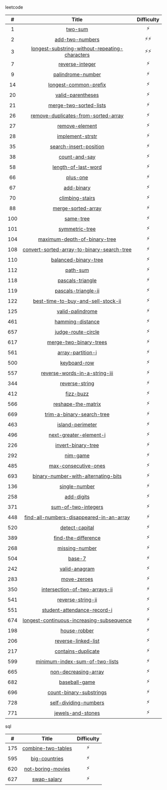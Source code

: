 leetcode

| # | Title | Difficulty |
|:---:|:---:|:---:|
| 1 | [two-sum](./1-two-sum.md) | :zap: |
| 2 | [add-two-numbers](./2-add-two-numbers.md) | ️️:zap::zap: |
| 3 | [longest-substring-without-repeating-characters](./3-longest-substring-without-repeating-characters.md) | :zap::zap: |
| 7 | [reverse-integer](./7-reverse-integer.md) | ️️:zap: |
| 9 | [palindrome-number](./9-palindrome-number.md) | ️️:zap: |
| 14 | [longest-common-prefix](./14-longest-common-prefix.md) | ️️:zap: |
| 20 | [valid-parentheses](./20-valid-parentheses.md) | ️️:zap: |
| 21 | [merge-two-sorted-lists](./21-merge-two-sorted-lists.md) | ️️:zap: |
| 26 | [remove-duplicates-from-sorted-array](./26-remove-duplicates-from-sorted-array.md) | ️️:zap: |
| 27 | [remove-element](./27-remove-element.md) | ️️:zap: |
| 28 | [implement-strstr](./28-implement-strstr.md) | ️️:zap: |
| 35 | [search-insert-position](./35-search-insert-position.md) | ️️:zap: |
| 38 | [count-and-say](./38-count-and-say.md) | ️️:zap: |
| 58 | [length-of-last-word](./58-length-of-last-word.md) | ️️:zap: |
| 66 | [plus-one](./66-plus-one.md) | ️️:zap: |
| 67 | [add-binary](./67-add-binary.md) | ️️:zap: |
| 70 | [climbing-stairs](./70-climbing-stairs.md) | ️️:zap: |
| 88 | [merge-sorted-array](./88-merge-sorted-array.md) | ️️:zap: |
| 100 | [same-tree](./100-same-tree.md) | ️️:zap: |
| 101 | [symmetric-tree](./101-symmetric-tree.md) | ️️:zap: |
| 104 | [maximum-depth-of-binary-tree](./104-maximum-depth-of-binary-tree.md) | ️️:zap: |
| 108 | [convert-sorted-array-to-binary-search-tree](./108-convert-sorted-array-to-binary-search-tree.md) | ️️:zap: |
| 110 | [balanced-binary-tree](./110-balanced-binary-tree.md) | ️️:zap: |
| 112 | [path-sum](./112-path-sum.md) | ️️:zap: |
| 118 | [pascals-triangle](./118-pascals-triangle.md) | ️️:zap: |
| 119 | [pascals-triangle-ii](./119-pascals-triangle-ii.md) | ️️:zap: |
| 122 | [best-time-to-buy-and-sell-stock-ii](./122-best-time-to-buy-and-sell-stock-ii.md) | ️️:zap: |
| 125 | [valid-palindrome](./125-valid-palindrome.md) | ️️:zap: |
| 461 | [hamming-distance](./461-hamming-distance.md) | ️️:zap: |
| 657 | [judge-route-circle](./657-judge-route-circle.md) | ️️:zap: |
| 617 | [merge-two-binary-trees](./617-merge-two-binary-trees.md) | ️️:zap: |
| 561 | [array-partition-i](./561-array-partition-i.md) | ️️:zap: |
| 500 | [keyboard-row](./500-keyboard-row.md) | ️️:zap: |
| 557 | [reverse-words-in-a-string-iii](./557-reverse-words-in-a-string-iii.md) | ️️:zap: |
| 344 | [reverse-string](./344-reverse-string.md) | ️️:zap: |
| 412 | [fizz-buzz](./412-fizz-buzz.md) | ️️:zap: |
| 566 | [reshape-the-matrix](./566-reshape-the-matrix.md) | ️️:zap: |
| 669 | [trim-a-binary-search-tree](./669-trim-a-binary-search-tree.md) | ️️:zap: |
| 463 | [island-perimeter](./463-island-perimeter.md) | ️️:zap: |
| 496 | [next-greater-element-i](./496-next-greater-element-i.md) | ️️:zap: |
| 226 | [invert-binary-tree](./226-invert-binary-tree.md) | ️️:zap: |
| 292 | [nim-game](./292-nim-game.md) | ️️:zap: |
| 485 | [max-consecutive-ones](./485-max-consecutive-ones.md) | ️️:zap: |
| 693 | [binary-number-with-alternating-bits](./693-binary-number-with-alternating-bits.md) | ️️:zap: |
| 136 | [single-number](./136-single-number.md) | ️️:zap: |
| 258 | [add-digits](./258-add-digits.md) | ️️:zap: |
| 371 | [sum-of-two-integers](./371-sum-of-two-integers.md) | ️️:zap: |
| 448 | [find-all-numbers-disappeared-in-an-array](./448-find-all-numbers-disappeared-in-an-array.md) | ️️:zap: |
| 520 | [detect-capital](./520-detect-capital.md) | ️️:zap: |
| 389 | [find-the-difference](./389-find-the-difference.md) | ️️:zap: |
| 268 | [missing-number](./268-missing-number.md) | ️️:zap: |
| 504 | [base-7](./504-base-7.md) | ️️:zap: |
| 242 | [valid-anagram](./242-valid-anagram.md) | ️️:zap: |
| 283 | [move-zeroes](./283-move-zeroes.md) | ️️:zap: |
| 350 | [intersection-of-two-arrays-ii](./350-intersection-of-two-arrays-ii.md) | ️️:zap: |
| 541 | [reverse-string-ii](./541-reverse-string-ii.md) | ️️:zap: |
| 551 | [student-attendance-record-i](./551-student-attendance-record-i.md) | ️️:zap: |
| 674 | [longest-continuous-increasing-subsequence](./674-longest-continuous-increasing-subsequence.md) | ️️:zap: |
| 198 | [house-robber](./198-house-robber.md) | ️️:zap: |
| 206 | [reverse-linked-list](./206-reverse-linked-list.md) | ️️:zap: |
| 217 | [contains-duplicate](./217-contains-duplicate.md) | ️️:zap: |
| 599 | [minimum-index-sum-of-two-lists](./599-minimum-index-sum-of-two-lists.md) | ️️:zap: |
| 665 | [non-decreasing-array](./665-non-decreasing-array.md) | ️️:zap: |
| 682 | [baseball-game](./baseball-game.md) | ️️:zap: |
| 696 | [count-binary-substrings](./count-binary-substrings.md) | ️️:zap: |
| 728 | [self-dividing-numbers](./self-dividing-numbers.md) | ️️:zap: |
| 771 | [jewels-and-stones](./jewels-and-stones.md) | ️️:zap: |


sql

| # | Title | Difficulty |
|:---:|:---:|:---:|
| 175 | [combine-two-tables](./175-combine-two-tables.md) | ️️:zap: |
| 595 | [big-countries](./595-big-countries.md) | ️️:zap: |
| 620 | [not-boring-movies](./620-not-boring-movies.md) | ️️:zap: |
| 627 | [swap-salary](./627-swap-salary.md) | ️️:zap: |
